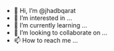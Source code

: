 - 👋 Hi, I’m @jhadbqarat
- 👀 I’m interested in ...
- 🌱 I’m currently learning ...
- 💞️ I’m looking to collaborate on ...
- 📫 How to reach me ...

<!---
jhadbqarat/jhadbqarat is a ✨ special ✨ repository because its `README.md` (this file) appears on your GitHub profile.
You can click the Preview link to take a look at your changes.
--->
